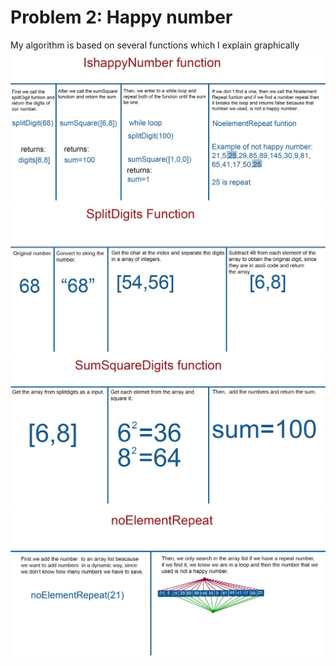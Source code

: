 # Problem 2: Happy number 

My algorithm is based on several functions which I explain graphically
![GitHub Logo](isHappyNumberFunction.jpg)
![GitHub Logo](splitdigit.jpg)
![GitHub Logo](sumSquareDigits.jpg)
![GitHub Logo](noElementRepeat.jpg)
